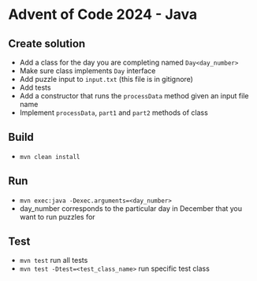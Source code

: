 # Advent of Code 2024 - Java

## Create solution
- Add a class for the day you are completing named `Day<day_number>`
- Make sure class implements `Day` interface
- Add puzzle input to `input.txt` (this file is in gitignore)
- Add tests
- Add a constructor that runs the `processData` method given an input file name
- Implement `processData`, `part1` and `part2` methods of class

## Build
- ```mvn clean install```

## Run
- ```mvn exec:java -Dexec.arguments=<day_number>```
- day_number corresponds to the particular day in December that you want to run puzzles for

## Test
- ```mvn test``` run all tests
- ```mvn test -Dtest=<test_class_name>``` run specific test class
